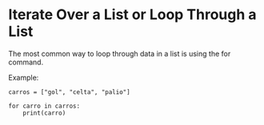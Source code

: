 # Iterate Over a List or Loop Through a List

The most common way to loop through data in a list is using the for command.

Example:

```
carros = ["gol", "celta", "palio"]

for carro in carros:
    print(carro)
```

